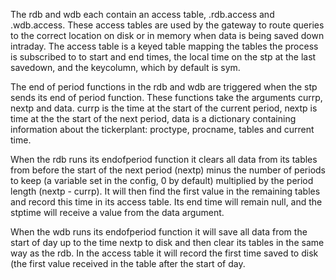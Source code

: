 The rdb and wdb each contain an access table, .rdb.access and .wdb.access. These access tables are used by the gateway to route queries to the correct location on disk or in memory when data is being saved down intraday. The access table is a keyed table mapping the tables the process is subscribed to to start and end times, the local time on the stp at the last savedown, and the keycolumn, which by default is sym.

The end of period functions in the rdb and wdb are triggered when the stp sends its end of period function. These functions take the arguments currp, nextp and data. currp is the time at the start of the current period, nextp is time at the the start of the next period, data is a dictionary containing information about the tickerplant: proctype, procname, tables and current time.

When the rdb runs its endofperiod function it clears all data from its tables from before the start of the next period (nextp) minus the number of periods to keep (a variable set in the config, 0 by default) multiplied by the period length (nextp - currp). It will then find the first value in the remaining tables and record this time in its access table. Its end time will remain null, and the stptime will receive a value from the data argument.

When the wdb runs its endofperiod function it will save all data from the start of day up to the time nextp to disk and then clear its tables in the same way as the rdb. In the access table it will record the first time saved to disk (the first value received in the table after the start of day. 
